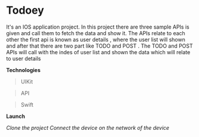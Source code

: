 # Todoey
It's an IOS application project. In this project there are three sample APIs is given and call them to fetch the data and show it. The APIs relate to each other the first api is known as user details , where the user list will shown and after that there are two part like TODO and POST . The TODO and POST APIs will call with the indes of user list and shown the data which will relate to user details

**Technologies**
> UIKit

> API

> Swift

**Launch**

*Clone the project*
*Connect the device on the network of the device*


